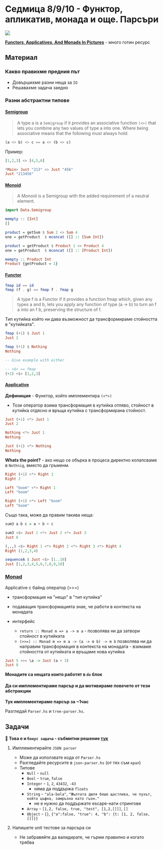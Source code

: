 # Седмица 8/9/10 - Функтор, апликатив, монада и още. Парсъри

![](https://adit.io/imgs/functors/value_and_context.png)

**[Functors, Applicatives, And Monads In Pictures](https://adit.io/posts/2013-04-17-functors,_applicatives,_and_monads_in_pictures.html)** - много готин ресурс

## Материал

### Какво правихме предния път

- Довършихме разни неща за `IO`
- Решавахме задача заедно

### Разни абстрактни типове

#### [Semigroup](https://hackage.haskell.org/package/base-4.14.0.0/docs/Data-Semigroup.html)

> A type a is a `Semigroup` if it provides an associative function `(<>)` that lets you combine any two values of type a into one. Where being associative means that the following must always hold:

```hs
(a <> b) <> c == a <> (b <> c)
```

Пример:

```hs
[1,2,3] <> [4,5,6]

*Main> Just "213" <> Just "456"
Just "213456"
```

#### [Monoid](https://hackage.haskell.org/package/base-4.14.0.0/docs/Data-Monoid.html)

> A Monoid is a Semigroup with the added requirement of a neutral element.

```hs
import Data.Semigroup

mempty :: [Int]
[]

product = getSum $ Sum 2 <> Sum 4
one = getProduct  $ mconcat ([] :: [Sum Int])

product = getProduct $ Product 1 <> Product 4
one = getProduct  $ mconcat ([] :: [Product Int])

mempty :: Product Int
Product {getProduct = 1}
```

#### [Functor](https://hackage.haskell.org/package/base-4.14.0.0/docs/Data-Functor.html)

```hs
fmap id == id
fmap (f . g) == fmap f . fmap g
```

> A type f is a Functor if it provides a function fmap which, given any types a and b, lets you apply any function of type (a -> b) to turn an f a into an f b, preserving the structure of f.

Тип кутийка който ни дава възможност да трансформираме стойността в "кутийката".

```hs
fmap (+1) $ Just 1
Just 2

fmap (+1) $ Nothing
Nothing

-- Give example with either

-- <$> == fmap
(+1) <$> [1,2,3]
```

#### [Applicative](https://hackage.haskell.org/package/base-4.14.0.0/docs/Control-Applicative.html)

**Дефиниция** - Функтор, който имплементира `(<*>)`

- Този оператор взима трансформация в кутийка отляво, стойност в кутийка отдясно
  и връща кутийка с трансформирана стойност.

```hs
Just (+1) <*> Just 1
Just 2

Nothing <*> Just 1
Nothing

Just (+1) <*> Nothing
Nothing
```

**Whats the point?** - ако нещо се обърка в процеса директно колапсваме в `Nothnig`,
вместо да гръменм.

```hs
Right (+1) <*> Right 1
Right 2

Left "boom" <*> Right 1
Left "boom"

Right (+1) <*> Left "boom"
Left "boom"
```

Също така, може да правим такива неща:

```hs
sum3 a b c = a + b + c

sum3 <$> Just 1 <*> Just 2 <*> Just 3
Just 6

(,,,) <$> Right 1 <*> Right 2 <*> Right 3 <*> Right 4
Right (1,2,3,4)

sequenceA $ Just <$> [1..10]
Just [1,2,3,4,5,6,7,8,9,10]
```

### [Monad](https://hackage.haskell.org/package/base-4.14.0.0/docs/Control-Monad.html)

Applicative с байнд оператор (>>=)

- трансформация на "нещо" в "тип кутийка"
- подаващия трансформацията знае, че работи в контекста на монадата
- интерфейс

  - `return :: Monad m => a -> m a` - позволява ни да затвори стойност в кутийката
  - `(>>=) :: Monad m => m a -> (a -> m b) -> m b`
    позволява ни да направим трансформация в контекста на монадата - взимаме стойността от кутийката и връщаме нова кутийка

```hs
Just 5 >>= \a -> Just (a + 3)
Just 8
```

**Монадите са нещата които работят в `do` блок**

#### Да си имплементираме парсър и да мотивираме повечето от тези абстракции

**Тук имплементираме парсър за ~1час**

Разгледай `Parser.hs` и `tree-parser.hs`.

## Задачи

**🌟 Това е и `бонус задача` - събмитни решение [тук](https://github.com/ichko/fmi-fp-2020-21/issues/9)**

1. Имплементирайте `JSON parser`

   - Може да използвате кода от `Parser.hs`
   - Разгледайте ресурсите в `json-parser.hs` (от тях съм `крал`)
   - Типове
     - `Null` - `null`
     - `Bool` - `true`, `false`
     - `Integer` - `1`, `2`, `43432`, `-43`
       - няма да поддържа `floats`
     - `String` - `"ala-bala"`, `"Жълтата дюля беше щастлива, че пухът, който цъфна, замръзна като гьон."`
       - не е нужно да поддържате escape-нати стрингове
     - `Array` - `[1,2, false, true, "test", [1,2,[]]]`, `[]`
     - `Object` - `{}`, `{"a":false, "true": 4, "b": {t: [1, 2, false, []]}}`

2. Напишете unit тестове за парсъра си
   - Не забравяйте да валидирате, че гърми правилно и когато трябва
